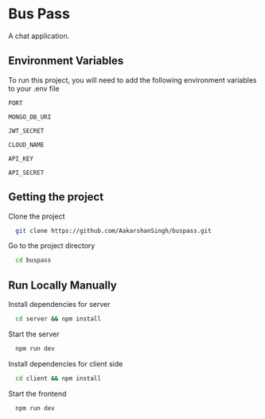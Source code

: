# Bus Pass

A chat application.


## Environment Variables

To run this project, you will need to add the following environment variables to your .env file

`PORT`

`MONGO_DB_URI`

`JWT_SECRET`

`CLOUD_NAME` 

`API_KEY`

`API_SECRET`

## Getting the project

Clone the project

```bash
  git clone https://github.com/AakarshanSingh/buspass.git
```

Go to the project directory

```bash
  cd buspass
```

## Run Locally Manually

Install dependencies for server

```bash
  cd server && npm install
```

Start the server

```bash
  npm run dev 
```

Install dependencies for client side

```bash
  cd client && npm install
```

Start the frontend

```bash
  npm run dev 
```

